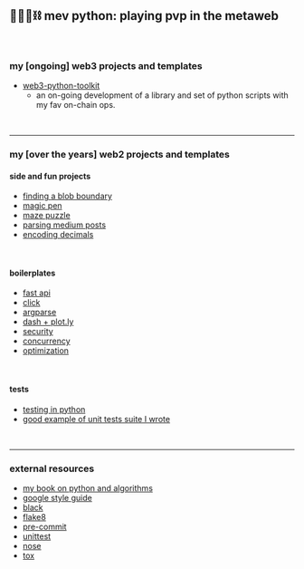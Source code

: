 ## 🥷🏻🐍⛓️ mev python: playing pvp in the metaweb

<br>


### my [ongoing] web3 projects and templates 

* [web3-python-toolkit](web3_python_toolkit)
    - an on-going development of a library and set of python scripts with my fav on-chain ops.



<br>

---

### my [over the years] web2 projects and templates

#### side and fun projects

* [finding a blob boundary](small-projects/finding-blob-boundary)
* [magic pen](small-projects/magic-pen)
* [maze puzzle](projects/maze-puzzle)
* [parsing medium posts](small-projects/medium)
* [encoding decimals](enconding-decimals)

<br>

#### boilerplates

* [fast api](fastapi-location-app)
* [click](boilerplates-click)
* [argparse](boilerplates-argparse)
* [dash + plot.ly](boilerplates-dash)
* [security](boilerplates-security)
* [concurrency](boilerplates-concurrency)
* [optimization](boilerplates-optimization)

<br>

#### tests

* [testing in python](boilerplates-tests)
* [good example of unit tests suite I wrote](https://github.com/go-outside-labs/aws-pipeline/tree/master/tests)



<br>

----

### external resources

* [my book on python and algorithms](https://github.com/go-outside-labs/algorithms-book)
* [google style guide](https://google.github.io/styleguide/pyguide.html)
* [black](https://github.com/psf/black)
* [flake8 ](https://flake8.pycqa.org/en/latest/)
* [pre-commit](https://pre-commit.com/)
* [unittest](https://docs.python.org/3/library/unittest.html)
* [nose](https://nose.readthedocs.io/en/latest/)
* [tox](https://tox.wiki/en/latest/)


